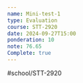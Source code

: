 ```yaml
---
name: Mini-test-1
type: Evaluation
course: STT-2920
date: 2024-09-27T15:00
ponderation: 10
note: 76.65
Complete: true
---
```

#school/STT-2920 